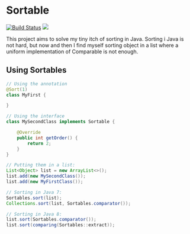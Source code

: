 # Sortable

[![Build Status](https://travis-ci.org/klakegg/sortable.svg?branch=master)](https://travis-ci.org/klakegg/sortable)
[![](https://jitpack.io/v/klakegg/sortable.svg)](https://jitpack.io/#klakegg/sortable)

This project aims to solve my tiny itch of sorting in Java. Sorting i Java is not hard, but now and then I find myself sorting object in a list where a uniform implementation of Comparable is not enough.


## Using Sortables

```java
// Using the annotation
@Sort(1)
class MyFirst {

}

// Using the interface
class MySecondClass implements Sortable {

    @Override
    public int getOrder() {
        return 2;
    }
}

// Putting them in a list:
List<Object> list = new ArrayList<>();
list.add(new MySecondClass());
list.add(new MyFirstClass());

// Sorting in Java 7:
Sortables.sort(list);
Collections.sort(list, Sortables.comparator());

// Sorting in Java 8:
list.sort(Sortables.comparator());
list.sort(comparing(Sortables::extract));
```

